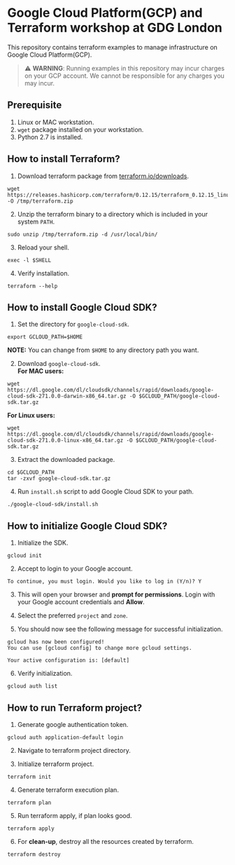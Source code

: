 # Google Cloud Platform(GCP) and Terraform workshop at GDG London
This repository contains terraform examples to manage infrastructure on Google Cloud Platform(GCP).

> :warning: **WARNING**:
> Running examples in this repository may incur charges on your GCP account.
> We cannot be responsible for any charges you may incur.


## Prerequisite
1. Linux or MAC workstation.
2. `wget` package installed on your workstation.
3. Python 2.7 is installed.

## How to install Terraform?

1. Download terraform package from [terraform.io/downloads](ttps://terraform.io/downloads.html).
```
wget https://releases.hashicorp.com/terraform/0.12.15/terraform_0.12.15_linux_amd64.zip -O /tmp/terraform.zip
```

2. Unzip the terraform binary to a directory which is included in your system `PATH`.
```
sudo unzip /tmp/terraform.zip -d /usr/local/bin/
```

3. Reload your shell.
```
exec -l $SHELL
```

4. Verify installation.
```
terraform --help
```


## How to install Google Cloud SDK?
1. Set the directory for `google-cloud-sdk`.
```
export GCLOUD_PATH=$HOME
```
**NOTE:** You can change from `$HOME` to any directory path you want.

2. Download `google-cloud-sdk`.<br>
  **For MAC users:**
```
wget https://dl.google.com/dl/cloudsdk/channels/rapid/downloads/google-cloud-sdk-271.0.0-darwin-x86_64.tar.gz -O $GCLOUD_PATH/google-cloud-sdk.tar.gz
```
  **For Linux users:**
```
wget https://dl.google.com/dl/cloudsdk/channels/rapid/downloads/google-cloud-sdk-271.0.0-linux-x86_64.tar.gz -O $GCLOUD_PATH/google-cloud-sdk.tar.gz
```

3. Extract the downloaded package.
```
cd $GCLOUD_PATH
tar -zxvf google-cloud-sdk.tar.gz
```

4. Run `install.sh` script to add Google Cloud SDK to your path.
```
./google-cloud-sdk/install.sh
```

## How to initialize Google Cloud SDK?
1. Initialize the SDK.
```
gcloud init
```

2. Accept to login to your Google account.
```
To continue, you must login. Would you like to log in (Y/n)? Y
```

3. This will open your browser and **prompt for permissions**. Login with your Google account credentials and **Allow**.

4. Select the preferred `project` and `zone`.

5. You should now see the following message for successful initialization.

  ```
  gcloud has now been configured!
  You can use [gcloud config] to change more gcloud settings.

  Your active configuration is: [default]
  ```

6. Verify initialization.
```
gcloud auth list
```

## How to run Terraform project?
1. Generate google authentication token.
```
gcloud auth application-default login
```

2. Navigate to terraform project directory.

3. Initialize terraform project.
```
terraform init
```

4. Generate terraform execution plan.
```
terraform plan
```

5. Run terraform apply, if plan looks good.
```
terraform apply
```

6. For **clean-up**, destroy all the resources created by terraform.
```
terraform destroy
```
